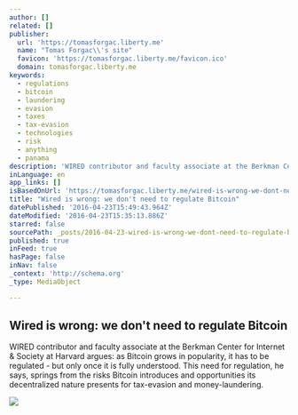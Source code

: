 ```yaml
---
author: []
related: []
publisher:
  url: 'https://tomasforgac.liberty.me'
  name: "Tomas Forgac\\'s site"
  favicon: 'https://tomasforgac.liberty.me/favicon.ico'
  domain: tomasforgac.liberty.me
keywords:
  - regulations
  - bitcoin
  - laundering
  - evasion
  - taxes
  - tax-evasion
  - technologies
  - risk
  - anything
  - panama
description: 'WIRED contributor and faculty associate at the Berkman Center for Internet & Society at Harvard argues: as Bitcoin grows in popularity, it has to be regulated - but only once it is fully understood. This need for regulation, he says, springs from the risks Bitcoin introduces and opportunities its decentralized nature presents for tax-evasion and money-laundering.'
inLanguage: en
app_links: []
isBasedOnUrl: 'https://tomasforgac.liberty.me/wired-is-wrong-we-dont-need-to-regulate-bitcoin/'
title: "Wired is wrong: we don't need to regulate Bitcoin"
datePublished: '2016-04-23T15:49:43.964Z'
dateModified: '2016-04-23T15:35:13.886Z'
starred: false
sourcePath: _posts/2016-04-23-wired-is-wrong-we-dont-need-to-regulate-bitcoin.md
published: true
inFeed: true
hasPage: false
inNav: false
_context: 'http://schema.org'
_type: MediaObject

---
```

<article style=""><h1>Wired is wrong: we don't need to regulate Bitcoin</h1><p>WIRED contributor and faculty associate at the Berkman Center for Internet &amp; Society at Harvard argues: as Bitcoin grows in popularity, it has to be regulated - but only once it is fully understood. This need for regulation, he says, springs from the risks Bitcoin introduces and opportunities its decentralized nature presents for tax-evasion and money-laundering.</p><img src="https://i1.wp.com/s3.amazonaws.com/liberty-uploads/wp-content/uploads/sites/717/2016/04/13330206773_6a6eb47c73_k.jpg" /></article>